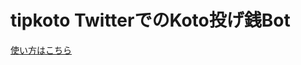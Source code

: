 tipkoto TwitterでのKoto投げ銭Bot
================================

[使い方はこちら](https://github.com/akarinS/tipkoto/blob/master/HowToUse.md)

